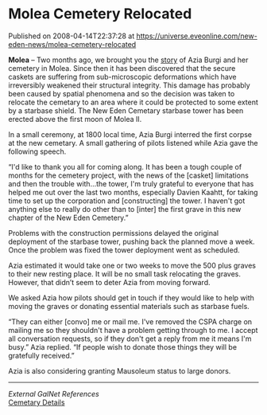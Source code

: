# Molea Cemetery Relocated
Published on 2008-04-14T22:37:28 at https://universe.eveonline.com/new-eden-news/molea-cemetery-relocated

**Molea** – Two months ago, we brought you the [story](http://myeve.eve-online.com/news.asp?a=single&nid=1755&tid=2) of Azia Burgi and her cemetery in Molea. Since then it has been discovered that the secure caskets are suffering from sub-microscopic deformations which have irreversibly weakened their structural integrity. This damage has probably been caused by spatial phenomena and so the decision was taken to relocate the cemetary to an area where it could be protected to some extent by a starbase shield. The New Eden Cemetary starbase tower has been erected above the first moon of Molea II. 

In a small ceremony, at 1800 local time, Azia Burgi interred the first corpse at the new cemetary. A small gathering of pilots listened while Azia gave the following speech. 

“I'd like to thank you all for coming along. It has been a tough couple of months for the cemetery project, with the news of the [casket] limitations and then the trouble with...the tower, I'm truly grateful to everyone that has helped me out over the last two months, especially Davien Kaahtt, for taking time to set up the corporation and [constructing] the tower. I haven't got anything else to really do other than to [inter] the first grave in this new chapter of the New Eden Cemetery.” 

Problems with the construction permissions delayed the original deployment of the starbase tower, pushing back the planned move a week. Once the problem was fixed the tower deployment went as scheduled. 

Azia estimated it would take one or two weeks to move the 500 plus graves to their new resting place. It will be no small task relocating the graves. However, that didn’t seem to deter Azia from moving forward. 

We asked Azia how pilots should get in touch if they would like to help with moving the graves or donating essential materials such as starbase fuels. 

“They can either [convo] me or mail me. I've removed the CSPA charge on mailing me so they shouldn't have a problem getting through to me. I accept all conversation requests, so if they don't get a reply from me it means I'm busy.” Azia replied. “If people wish to donate those things they will be gratefully received.” 

Azia is also considering granting Mausoleum status to large donors. 

* * *

_External GalNet References_  
[Cemetary Details](http://azia.geekandproud.co.uk/docs/eve_cem.php)
